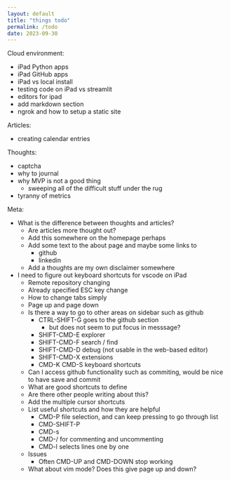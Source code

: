 ```yaml
---
layout: default
title: "things todo"
permalink: /todo
date: 2023-09-30
---
```


Cloud environment:
- iPad Python apps
- iPad GitHub apps
- iPad vs local install
- testing code on iPad vs streamlit
- editors for ipad
- add markdown section
- ngrok and how to setup a static site

Articles:
- creating calendar entries

Thoughts:
- captcha
- why to journal
- why MVP is not a good thing
  - sweeping all of the difficult stuff under the rug
- tyranny of metrics

Meta:
- What is the difference between thoughts and articles?
  - Are articles more thought out?
  - Add this somewhere on the homepage perhaps
  - Add some text to the about page and maybe some links to
    - github
    - linkedin
  - Add a thoughts are my own disclaimer somewhere
- I need to figure out keyboard shortcuts for vscode on iPad
  - Remote repository changing
  - Already specified ESC key change
  - How to change tabs simply
  - Page up and page down
  - Is there a way to go to other areas on sidebar such as github
    - CTRL-SHIFT-G goes to the github section
      - but does not seem to put focus in messsage?
    - SHIFT-CMD-E explorer
    - SHIFT-CMD-F search / find
    - SHIFT-CMD-D debug (not usable in the web-based editor)
    - SHIFT-CMD-X extensions
    - CMD-K CMD-S keyboard shortcuts
  - Can I access github functionality such as commiting, would be nice to have save and commit
  - What are good shortcuts to define
  - Are there other people writing about this?
  - Add the multiple cursor shortcuts
  - List useful shortcuts and how they are helpful
    - CMD-P file selection, and can keep pressing to go through list
    - CMD-SHIFT-P
    - CMD-s
    - CMD-/ for commenting and uncommenting
    - CMD-l selects lines one by one
  - Issues
    - Often CMD-UP and CMD-DOWN stop working
  - What about vim mode? Does this give page up and down?
